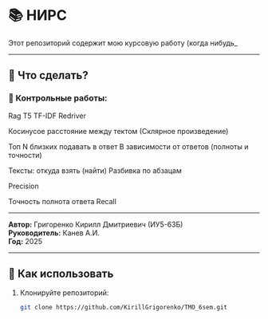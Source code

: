 # 📚 НИРС

Этот репозиторий содержит мою курсовую работу (когда нибудь_

---

## 📂 Что сделать?

### 📝 Контрольные работы:
Rag 
Т5 
TF-IDF
Redriver 

Косинусое расстояние между тектом 
(Склярное произведение)

Топ N близких подавать в ответ 
В зависимости от ответов (полноты и точности)

Тексты: откуда взять (найти)
Разбивка по абзацам



Precision 

Точность полнота ответа
Recall

---

**Автор:** Григоренко Кирилл Дмитриевич (ИУ5-63Б)  
**Руководитель:** Канев А.И.  
**Год:** 2025  


---

## 📌 Как использовать
1. Клонируйте репозиторий:
   ```bash
   git clone https://github.com/KirillGrigorenko/TMO_6sem.git
